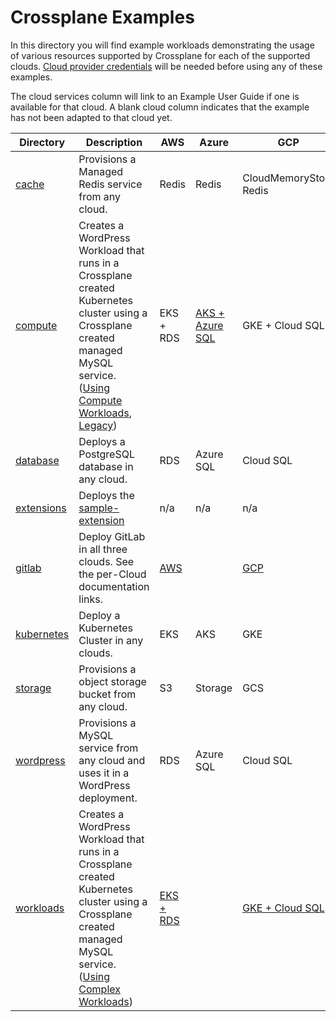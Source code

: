 # Crossplane Examples

In this directory you will find example workloads demonstrating the usage of various resources supported by Crossplane for each of the supported clouds.  [Cloud provider credentials](../../docs/cloud-providers.md) will be needed before using any of these examples.

The cloud services column will link to an Example User Guide if one is available for that cloud.  A blank cloud column indicates that the example has not been adapted to that cloud yet.

| Directory | Description | AWS | Azure | GCP
| ---       | ---         | --- | ---   | ---
| [cache](cache/)     | Provisions a Managed Redis service from any cloud. | Redis | Redis | CloudMemoryStore Redis |
| [compute](compute/)   | Creates a WordPress Workload that runs in a Crossplane created Kubernetes cluster using a Crossplane created managed MySQL service. ([Using Compute Workloads](https://github.com/crossplaneio/crossplane/blob/master/design/complex-workloads.md#complex-workloads-in-crossplane), [Legacy](https://github.com/crossplaneio/crossplane/issues/456)) | EKS + RDS | [AKS + Azure SQL](../../docs/workloads/azure/wordpress-azure.md) | GKE + Cloud SQL |
| [database](database/)  | Deploys a PostgreSQL database in any cloud. | RDS | Azure SQL | Cloud SQL |
| [extensions](extensions/) | Deploys the [sample-extension](https://github.com/crossplaneio/sample-extension) | n/a | n/a | n/a |
| [gitlab](gitlab/)    | Deploy GitLab in all three clouds. See the per-Cloud documentation links. | [AWS](../../docs/gitlab/gitlab-aws.md) | | [GCP](../../docs/gitlab/gitlab-gcp.md) |
| [kubernetes](kubernetes/) | Deploy a Kubernetes Cluster in any clouds. | EKS | AKS | GKE |
| [storage](storage/)   | Provisions a object storage bucket from any cloud. | S3 | Storage | GCS |
| [wordpress](wordpress/) | Provisions a MySQL service from any cloud and uses it in a WordPress deployment. | RDS | Azure SQL | Cloud SQL |
| [workloads](workloads/) | Creates a WordPress Workload that runs in a Crossplane created Kubernetes cluster using a Crossplane created managed MySQL service. ([Using Complex Workloads](../../design/complex-workloads.md#complex-workloads-in-crossplane)) | [EKS + RDS](../../docs/workloads/aws/wordpress-aws.md) |  | [GKE + Cloud SQL](../../docs/workloads/gcp/wordpress-gcp.md) |
